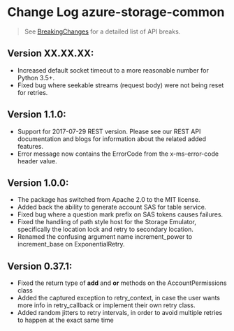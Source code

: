 # Change Log azure-storage-common

> See [BreakingChanges](BreakingChanges.md) for a detailed list of API breaks.

## Version XX.XX.XX:

- Increased default socket timeout to a more reasonable number for Python 3.5+.
- Fixed bug where seekable streams (request body) were not being reset for retries.

## Version 1.1.0:

- Support for 2017-07-29 REST version. Please see our REST API documentation and blogs for information about the related added features.
- Error message now contains the ErrorCode from the x-ms-error-code header value.

## Version 1.0.0:

- The package has switched from Apache 2.0 to the MIT license.
- Added back the ability to generate account SAS for table service.
- Fixed bug where a question mark prefix on SAS tokens causes failures.
- Fixed the handling of path style host for the Storage Emulator, specifically the location lock and retry to secondary location.
- Renamed the confusing argument name increment_power to increment_base on ExponentialRetry.

## Version 0.37.1:

- Fixed the return type of __add__ and __or__ methods on the AccountPermissions class
- Added the captured exception to retry_context, in case the user wants more info in retry_callback or implement their own retry class.
- Added random jitters to retry intervals, in order to avoid multiple retries to happen at the exact same time

